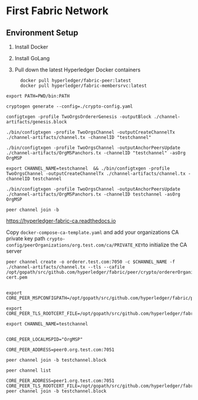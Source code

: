 # First Fabric Network

## Environment Setup

1. Install Docker

2. Install GoLang

3. Pull down the latest Hyperledger Docker containers

   ```
     docker pull hyperledger/fabric-peer:latest
     docker pull hyperledger/fabric-membersrvc:latest
   ```

```export PATH=PWD/bin:PATH```

```cryptogen generate --config=./crypto-config.yaml```

```configtxgen -profile TwoOrgsOrdererGenesis -outputBlock ./channel-artifacts/genesis.block```

```./bin/configtxgen -profile TwoOrgsChannel -outputCreateChannelTx ./channel-artifacts/channel.tx -channelID "testchannel"```

```./bin/configtxgen -profile TwoOrgsChannel -outputAnchorPeersUpdate ./channel-artifacts/OrgMSPanchors.tx -channelID "testchannel" -asOrg OrgMSP```

```export CHANNEL_NAME=testchannel  && ./bin/configtxgen -profile TwoOrgsChannel -outputCreateChannelTx ./channel-artifacts/channel.tx -channelID testchannel```

```./bin/configtxgen -profile TwoOrgsChannel -outputAnchorPeersUpdate ./channel-artifacts/OrgMSPanchors.tx -channelID testchannel -asOrg OrgMSP```

```
peer channel join -b 
```

https://hyperledger-fabric-ca.readthedocs.io

Copy `docker-compose-ca-template.yaml` and add your organizations CA private key path `crypto-config/peerOrganizations/org.test.com/ca/PRIVATE_KEY`to initialize the CA server

```
peer channel create -o orderer.test.com:7050 -c $CHANNEL_NAME -f ./channel-artifacts/channel.tx --tls --cafile /opt/gopath/src/github.com/hyperledger/fabric/peer/crypto/ordererOrganizations/test.com/orderers/orderer.test.com/msp/tlscacerts/tlsca.test.com-cert.pem


export CORE_PEER_MSPCONFIGPATH=/opt/gopath/src/github.com/hyperledger/fabric/peer/crypto/peerOrganizations/org.test.com/users/Admin@org.test.com/msp

export CORE_PEER_TLS_ROOTCERT_FILE=/opt/gopath/src/github.com/hyperledger/fabric/peer/crypto/peerOrganizations/org.test.com/peers/peer0.org.test.com/tls/ca.crt

export CHANNEL_NAME=testchannel


CORE_PEER_LOCALMSPID="OrgMSP"

CORE_PEER_ADDRESS=peer0.org.test.com:7051

peer channel join -b testchannel.block

peer channel list

CORE_PEER_ADDRESS=peer1.org.test.com:7051 
CORE_PEER_TLS_ROOTCERT_FILE=/opt/gopath/src/github.com/hyperledger/fabric/peer/crypto/peerOrganizations/org.test.com/peers/peer1.org.test.com/tls/ca.crt peer channel join -b testchannel.block


```

